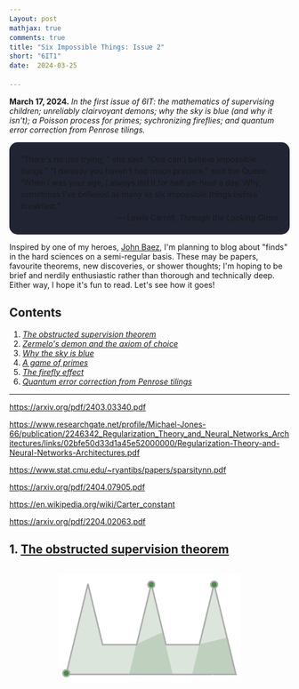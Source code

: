 ```yaml
---
Layout: post
mathjax: true
comments: true
title: "Six Impossible Things: Issue 2"
short: "6IT1"
date:  2024-03-25

---
```


**March 17, 2024.** *In the first issue of 6IT: the mathematics of supervising children; unreliably clairvoyant demons; why the sky is blue
(and why it isn't); a Poisson process for primes; sychronizing
fireflies; and quantum error correction from Penrose tilings.*

<div style="background-color: #212433 ; padding: 20px; border: 0px solid
grey; line-height:1.5; border-radius: 15px">
“There's no use trying, ” she said. “One can't believe impossible things.”
“I daresay you haven't had much practice,” said the Queen. “When I was
your age, I always did it for half-an-hour a day. Why, sometimes I've
believed as many as six impossible things before breakfast.”<br>

<div style="text-align: right">— Lewis Carroll, <i>Through the Looking Glass</i>
</div>
</div>

Inspired by one of my heroes, [John Baez](https://math.ucr.edu/home/baez/TWF.html), I'm
planning to blog about "finds" in the hard sciences on a semi-regular basis. These
may be papers, favourite theorems, new discoveries, or shower thoughts; I'm hoping to
be brief and nerdily enthusiastic rather than thorough and technically
deep. Either way, I hope it's fun to read. Let's see how it goes!

## Contents <a id="tbc" name="tbc"></a>

1. <a href="#sec-1"><i>The obstructed supervision theorem</i></a>
2. <a href="#sec-2"><i>Zermelo's demon and the axiom of choice</i></a>
3. <a href="#sec-3"><i>Why the sky is blue</i></a>
4. <a href="#sec-4"><i>A game of primes</i></a>
5. <a href="#sec-5"><i>The firefly effect</i></a>
6. <a href="#sec-6"><i>Quantum error correction from Penrose
tilings</i></a>

---

https://arxiv.org/pdf/2403.03340.pdf

https://www.researchgate.net/profile/Michael-Jones-66/publication/2246342_Regularization_Theory_and_Neural_Networks_Architectures/links/02bfe50d33d1a45e52000000/Regularization-Theory-and-Neural-Networks-Architectures.pdf

https://www.stat.cmu.edu/~ryantibs/papers/sparsitynn.pdf

https://arxiv.org/pdf/2404.07905.pdf

https://en.wikipedia.org/wiki/Carter_constant

https://arxiv.org/pdf/2204.02063.pdf

## 1. <a href="#tbc">The obstructed supervision theorem</a><a id="sec-1" name="sec-1"></a>

<figure>
    <div style="text-align:center; padding: 15px"><img src
    ="/img/posts/guards1.svg" width="330"/>
	</div>
	</figure>
